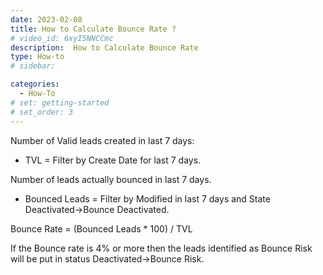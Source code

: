 ```yaml
---
date: 2023-02-08
title: How to Calculate Bounce Rate ?
# video_id: 6xyI5NNCCmc
description:  How to Calculate Bounce Rate
type: How-to
# sidebar:

categories:
  - How-To
# set: getting-started
# set_order: 3
---
```

Number of Valid leads created in last 7 days:
- TVL = Filter by Create Date for last 7 days. 

Number of leads actually bounced in last 7 days.
- Bounced Leads = Filter by Modified in last 7 days and State Deactivated->Bounce Deactivated.

Bounce Rate = (Bounced Leads * 100) / TVL

If the Bounce rate is 4% or more then the leads identified as Bounce Risk will be put in status Deactivated->Bounce Risk.